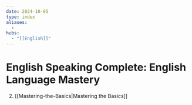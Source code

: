 ```yaml
---
date: 2024-10-05
type: index
aliases:
  -
hubs:
  - "[[English]]"
---
```


# English Speaking Complete: English Language Mastery

2. [[Mastering-the-Basics|Mastering the Basics]]
